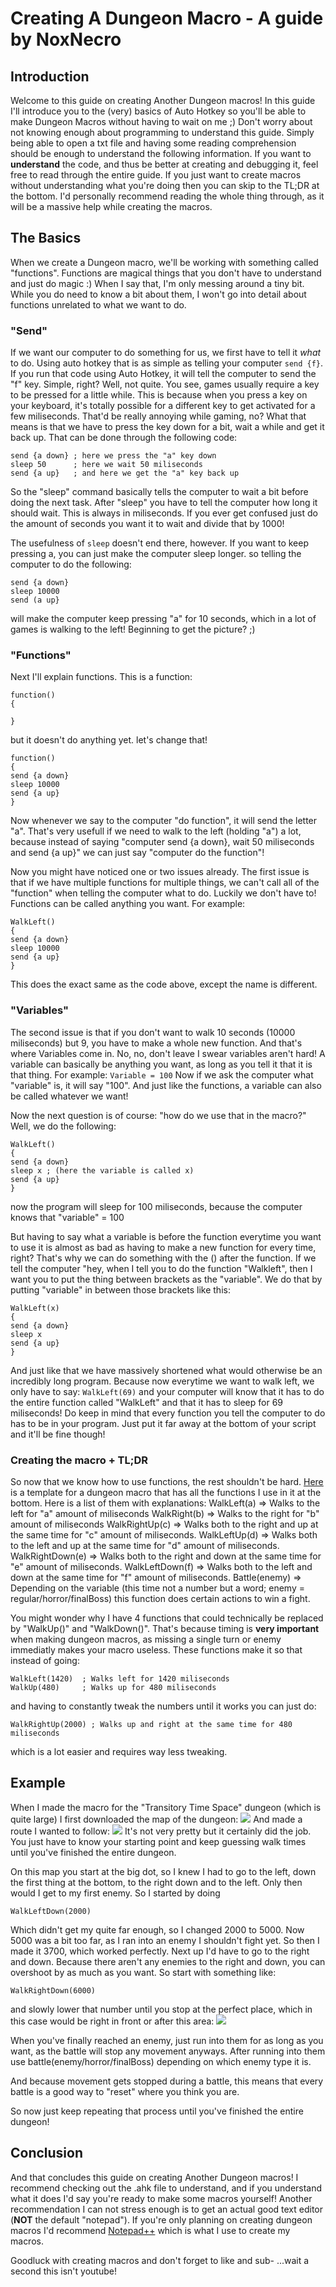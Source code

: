 # Creating A Dungeon Macro - A guide by NoxNecro

## Introduction

Welcome to this guide on creating Another Dungeon macros!
In this guide I'll introduce you to the (very) basics of Auto Hotkey so you'll be able to make Dungeon Macros without having to wait on me ;)
Don't worry about not knowing enough about programming to understand this guide.
Simply being able to open a txt file and having some reading comprehension should be enough to understand the following information.
If you want to **understand** the code, and thus be better at creating and debugging it, feel free to read through the entire guide. 
If you just want to create macros without understanding what you're doing then you can skip to the TL;DR at the bottom. 
I'd personally recommend reading the whole thing through, as it will be a massive help while creating the macros.

## The Basics

When we create a Dungeon macro, we'll be working with something called "functions". Functions are magical things that you don't have to understand and just do magic :)
When I say that, I'm only messing around a tiny bit. While you do need to know a bit about them, I won't go into detail about functions unrelated to what we want to do.

### "Send"

If we want our computer to do something for us, we first have to tell it *what* to do. 
Using auto hotkey that is as simple as telling your computer ```send {f}```. If you run that code using Auto Hotkey, it will tell the computer to send the "f" key. Simple, right?
Well, not quite. You see, games usually require a key to be pressed for a little while. This is because when you press a key on your keyboard, it's totally possible for a different key to get activated for a few miliseconds. 
That'd be really annoying while gaming, no? 
What that means is that we have to press the key down for a bit, wait a while and get it back up.
That can be done through the following code:
```
send {a down} ; here we press the "a" key down
sleep 50 	  ; here we wait 50 miliseconds	
send {a up}	  ; and here we get the "a" key back up
```
So the "sleep" command basically tells the computer to wait a bit before doing the next task. After "sleep" you have to tell the computer how long it should wait.
This is always in miliseconds. If you ever get confused just do the amount of seconds you want it to wait and divide that by 1000!

The usefulness of ```sleep``` doesn't end there, however.
If you want to keep pressing a, you can just make the computer sleep longer.
so telling the computer to do the following:
```
send {a down}
sleep 10000
send (a up}
``` 
will make the computer keep pressing "a" for 10 seconds, which in a lot of games is walking to the left! Beginning to get the picture? ;)

### "Functions"

Next I'll explain functions.
This is a function:
```
function() 
{

}
```

but it doesn't do anything yet.
let's change that!

```
function() 
{
send {a down}
sleep 10000
send {a up}
}
```
Now whenever we say to the computer "do function", it will send the letter "a".
That's very usefull if we need to walk to the left (holding "a") a lot, because instead of saying "computer send {a down}, wait 50 miliseconds and send {a up}" we can just say "computer do the function"!

Now you might have noticed one or two issues already.
The first issue is that if we have multiple functions for multiple things, we can't call all of the "function" when telling the computer what to do.
Luckily we don't have to! Functions can be called anything you want.
For example:
```
WalkLeft() 
{
send {a down}
sleep 10000
send {a up}
}
```
This does the exact same as the code above, except the name is different.

### "Variables"

The second issue is that if you don't want to walk 10 seconds (10000 miliseconds) but 9, you have to make a whole new function.
And that's where Variables come in. No, no, don't leave I swear variables aren't hard!
A variable can basically be anything you want, as long as you tell it that it is that thing.
For example: 
```Variable = 100```
Now if we ask the computer what "variable" is, it will say "100".
And just like the functions, a variable can also be called whatever we want!

Now the next question is of course: "how do we use that in the macro?"
Well, we do the following:
```
WalkLeft()
{
send {a down}
sleep x ; (here the variable is called x)
send {a up}
}
```
now the program will sleep for 100 miliseconds, because the computer knows that "variable" = 100

But having to say what a variable is before the function everytime you want to use it is almost as bad as having to make a new function for every time, right?
That's why we can do something with the () after the function.
If we tell the computer "hey, when I tell you to do the function "Walkleft", then I want you to put the thing between brackets as the "variable".
We do that by putting "variable" in between those brackets like this: 
```
WalkLeft(x)
{
send {a down}
sleep x
send {a up}
}
```
And just like that we have massively shortened what would otherwise be an incredibly long program.
Because now everytime we want to walk left, we only have to say:
```WalkLeft(69)```
and your computer will know that it has to do the entire function called "WalkLeft" and that it has to sleep for 69 miliseconds!
Do keep in mind that every function you tell the computer to do has to be in your program. Just put it far away at the bottom of your script and it'll be fine though!

### Creating the macro + TL;DR

So now that we know how to use functions, the rest shouldn't be hard.
[Here]() is a template for a dungeon macro that has all the functions I use in it at the bottom.
Here is a list of them with explanations: 
WalkLeft(a) => Walks to the left for "a" amount of miliseconds
WalkRight(b) => Walks to the right for "b" amount of miliseconds
WalkRightUp(c) => Walks both to the right and up at the same time for "c" amount of miliseconds. 
WalkLeftUp(d) => Walks both to the left and up at the same time for "d" amount of miliseconds. 
WalkRightDown(e) => Walks both to the right and down at the same time for "e" amount of miliseconds. 
WalkLeftDown(f) => Walks both to the left and down at the same time for "f" amount of miliseconds. 
Battle(enemy) => Depending on the variable (this time not a number but a word; enemy = regular/horror/finalBoss) this function does certain actions to win a fight.

You might wonder why I have 4 functions that could technically be replaced by "WalkUp()" and "WalkDown()".
That's because timing is **very important** when making dungeon macros, as missing a single turn or enemy immediatly makes your macro useless.
These functions make it so that instead of going:
```
WalkLeft(1420)  ; Walks left for 1420 miliseconds
WalkUp(480)		; Walks up for 480 miliseconds
```
and having to constantly tweak the numbers until it works you can just do:
```
WalkRightUp(2000) ; Walks up and right at the same time for 480 miliseconds
```
which is a lot easier and requires way less tweaking.

## Example

When I made the macro for the "Transitory Time Space" dungeon (which is quite large) I first downloaded the map of the dungeon: 
![](minimap.png)
And made a route I wanted to follow:
![](minimap_route.jpg)
It's not very pretty but it certainly did the job. You just have to know your starting point and keep guessing walk times until you've finished the entire dungeon.

On this map you start at the big dot, so I knew I had to go to the left, down the first thing at the bottom, to the right down and to the left.
Only then would I get to my first enemy.
So I started by doing
```
WalkLeftDown(2000)
```
Which didn't get my quite far enough, so I changed 2000 to 5000.
Now 5000 was a bit too far, as I ran into an enemy I shouldn't fight yet.
So then I made it 3700, which worked perfectly.
Next up I'd have to go to the right and down.
Because there aren't any enemies to the right and down, you can overshoot by as much as you want.
So start with something like:
```
WalkRightDown(6000)
```
and slowly lower that number until you stop at the perfect place, which in this case would be right in front or after this area:
![](minimap_marked1.jpg)

When you've finally reached an enemy, just run into them for as long as you want, as the battle will stop any movement anyways.
After running into them use battle(enemy/horror/finalBoss) depending on which enemy type it is.

And because movement gets stopped during a battle, this means that every battle is a good way to "reset" where you think you are.


So now just keep repeating that process until you've finished the entire dungeon!


## Conclusion

And that concludes this guide on creating Another Dungeon macros! 
I recommend checking out the .ahk file to understand, and if you understand what it does I'd say you're ready to make some macros yourself!
Another recommendation I can not stress enough is to get an actual good text editor (**NOT** the default "notepad").
If you're only planning on creating dungeon macros I'd recommend [Notepad++](https://notepad-plus-plus.org/downloads/) which is what I use to create my macros.


Goodluck with creating macros and don't forget to like and sub- ...wait a second this isn't youtube!




